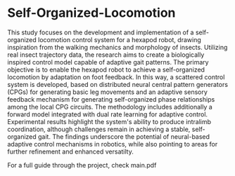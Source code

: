 # Self-Organized-Locomotion

This study focuses on the development and implementation of a self-organized locomotion control system for a hexapod robot, drawing inspiration from the walking mechanics and morphology of insects. Utilizing real insect trajectory data, the research aims to create a biologically inspired control model capable of adaptive gait patterns. The primary objective is to enable the hexapod robot to achieve a self-organized locomotion by adaptation on foot feedback. In this way, a scattered control system is developed, based on distributed neural central pattern generators (CPGs) for generating basic leg movements and an adaptive sensory feedback mechanism for generating self-organized phase relationships among the local CPG circuits. The methodology includes additionally a forward model integrated with dual rate learning for adaptive control. Experimental results highlight the system's ability to produce intralimb coordination, although challenges remain in achieving a stable, self-organized gait. The findings underscore the potential of neural-based adaptive control mechanisms in robotics, while also pointing to areas for further refinement and enhanced versatilty.


For a full guide through the project, check main.pdf
